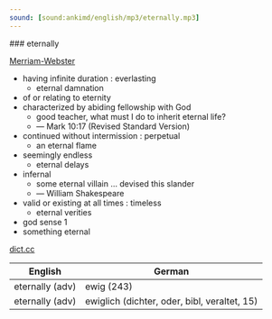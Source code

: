 ```yaml
---
sound: [sound:ankimd/english/mp3/eternally.mp3]
---
```


\### eternally

[Merriam-Webster](https://www.merriam-webster.com/dictionary/eternally)

- having infinite duration : everlasting
    - eternal damnation
- of or relating to eternity
- characterized by abiding fellowship with God
    - good teacher, what must I do to inherit eternal life?
    - — Mark 10:17 (Revised Standard Version)
- continued without intermission : perpetual
    - an eternal flame
- seemingly endless
    - eternal delays
- infernal
    - some eternal villain … devised this slander
    - — William Shakespeare
- valid or existing at all times : timeless
    - eternal verities
- god sense 1
- something eternal

[dict.cc](https://www.dict.cc/eternally)

| English        | German       |
| -------------- | ------------ |
| eternally (adv) | ewig (243) |
| eternally (adv) | ewiglich (dichter, oder, bibl, veraltet, 15) |
